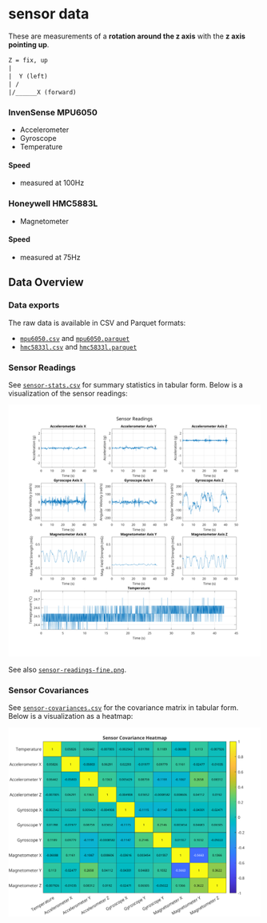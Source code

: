 sensor data
===========

These are measurements of a **rotation around the z axis** with the **z axis pointing up**.

    Z = fix, up
    |
    |  Y (left)
    | /
    |/______X (forward)

### InvenSense MPU6050 ###

- Accelerometer
- Gyroscope
- Temperature

#### Speed ####

- measured at 100Hz

### Honeywell HMC5883L ###

- Magnetometer

#### Speed ####

- measured at 75Hz

## Data Overview

### Data exports

The raw data is available in CSV and Parquet formats:

- [`mpu6050.csv`](mpu6050.csv) and [`mpu6050.parquet`](mpu6050.parquet)
- [`hmc5833l.csv`](mpu6050.csv) and [`hmc5833l.parquet`](mpu6050.parquet)

### Sensor Readings

See [`sensor-stats.csv`](sensor-stats.csv) for summary statistics in tabular form. Below is a visualization of the sensor readings:

![Sensor Readings](sensor-readings.png)

See also [`sensor-readings-fine.png`](sensor-readings-fine.png).

### Sensor Covariances

See [`sensor-covariances.csv`](sensor-covariances.csv) for the covariance matrix in tabular form. Below is a visualization as a heatmap:

![Sensor Covariances](sensor-covariances.png)
